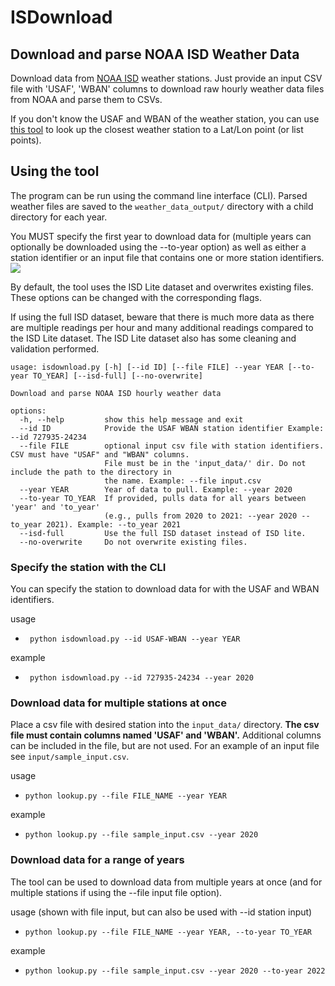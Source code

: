 # ISDownload
## Download and parse NOAA ISD Weather Data 

Download data from [NOAA ISD](https://www.ncei.noaa.gov/products/land-based-station/integrated-surface-database) weather stations. Just provide an input CSV file with 'USAF', 'WBAN' columns to download raw hourly weather data files from NOAA and parse them to CSVs. 

If you don't know the USAF and WBAN of the weather station, you can use [this tool](https://github.com/timmyoder/isd_station_lookup) to look up the closest weather station to a Lat/Lon point (or list points).  

## Using the tool

The program can be run using the command line interface (CLI). Parsed weather files are saved to the ```weather_data_output/``` directory with a child directory for each year.

You MUST specify the first year to download data for (multiple years can optionally be downloaded using the --to-year option) as well as either a station identifier or an input file that contains one or more station identifiers.![](![]())

By default, the tool uses the ISD Lite dataset and overwrites existing files. These options can be changed with the corresponding flags.

If using the full ISD dataset, beware that there is much more data as there are multiple readings per hour and many additional readings compared to the ISD Lite dataset. The ISD Lite dataset also has some cleaning and validation performed.

```
usage: isdownload.py [-h] [--id ID] [--file FILE] --year YEAR [--to-year TO_YEAR] [--isd-full] [--no-overwrite]

Download and parse NOAA ISD hourly weather data

options:
  -h, --help         show this help message and exit
  --id ID            Provide the USAF WBAN station identifier Example: --id 727935-24234
  --file FILE        optional input csv file with station identifiers. CSV must have "USAF" and "WBAN" columns. 
                     File must be in the 'input_data/' dir. Do not include the path to the directory in
                     the name. Example: --file input.csv
  --year YEAR        Year of data to pull. Example: --year 2020
  --to-year TO_YEAR  If provided, pulls data for all years between 'year' and 'to_year' 
                     (e.g., pulls from 2020 to 2021: --year 2020 --to_year 2021). Example: --to_year 2021
  --isd-full         Use the full ISD dataset instead of ISD lite.
  --no-overwrite     Do not overwrite existing files.
```

### Specify the station with the CLI

You can specify the station to download data for with the USAF and WBAN identifiers.

usage

*  ` python isdownload.py --id USAF-WBAN --year YEAR`

example

* ` python isdownload.py --id 727935-24234 --year 2020`


### Download data for multiple stations at once

Place a csv file with desired station  into the `input_data/` directory. **The csv file must contain columns named 'USAF' and 'WBAN'.** Additional columns can be included in the file, but are not used. For an example of an input file see ```input/sample_input.csv```. 

usage

* `python lookup.py --file FILE_NAME --year YEAR`

example

* `python lookup.py --file sample_input.csv --year 2020`

### Download data for a range of years

The tool can be used to download data from multiple years at once (and for multiple stations if using the --file input file option).

usage (shown with file input, but can also be used with --id station input)

* `python lookup.py --file FILE_NAME --year YEAR, --to-year TO_YEAR`

example

* `python lookup.py --file sample_input.csv --year 2020 --to-year 2022`


